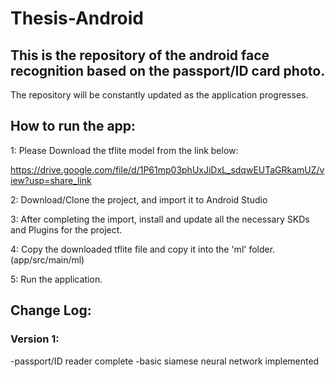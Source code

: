 # Thesis-Android
## This is the repository of the android face recognition based on the passport/ID card photo.
The repository will be constantly updated as the application progresses.

## How to run the app:

1: Please Download the tflite model from the link below:

https://drive.google.com/file/d/1P61mp03phUxJiDxL_sdqwEUTaGRkamUZ/view?usp=share_link

2: Download/Clone the project, and import it to Android Studio

3: After completing the import, install and update all the necessary SKDs and Plugins for the project.

4: Copy the downloaded tflite file and copy it into the 'ml' folder. (app/src/main/ml)

5: Run the application.

## Change Log:
### Version 1:
   -passport/ID reader complete
   -basic siamese neural network implemented
  
